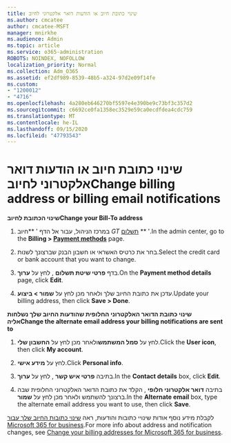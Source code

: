 ```yaml
---
title: שינוי כתובת חיוב או הודעות דואר אלקטרוני לחיוב
ms.author: cmcatee
author: cmcatee-MSFT
manager: mnirkhe
ms.audience: Admin
ms.topic: article
ms.service: o365-administration
ROBOTS: NOINDEX, NOFOLLOW
localization_priority: Normal
ms.collection: Adm_O365
ms.assetid: ef2df989-8539-48b5-a324-97d2e09f14fe
ms.custom:
- "1200012"
- "4716"
ms.openlocfilehash: 4a280eb646270bf5597e4e390be9c73bf3c357d2
ms.sourcegitcommit: c6692ce0fa1358ec3529e59ca0ecdfdea4cdc759
ms.translationtype: MT
ms.contentlocale: he-IL
ms.lasthandoff: 09/15/2020
ms.locfileid: "47793543"
---
```

# <a name="change-billing-address-or-billing-email-notifications"></a><span data-ttu-id="2bc0f-102">שינוי כתובת חיוב או הודעות דואר אלקטרוני לחיוב</span><span class="sxs-lookup"><span data-stu-id="2bc0f-102">Change billing address or billing email notifications</span></span>

<span data-ttu-id="2bc0f-103">**שינוי הכתובת לחיוב**</span><span class="sxs-lookup"><span data-stu-id="2bc0f-103">**Change your Bill-To address**</span></span>

1. <span data-ttu-id="2bc0f-104">במרכז הניהול, עבור אל הדף ' \*\*חיוב _GT_ [תשלום](https://go.microsoft.com/fwlink/p/?linkid=2018806) \*\* '.</span><span class="sxs-lookup"><span data-stu-id="2bc0f-104">In the admin center, go to the **Billing > [Payment methods](https://go.microsoft.com/fwlink/p/?linkid=2018806)** page.</span></span>

2. <span data-ttu-id="2bc0f-105">בחר את כרטיס האשראי או חשבון הבנק שברצונך לשנות.</span><span class="sxs-lookup"><span data-stu-id="2bc0f-105">Select the credit card or bank account that you want to change.</span></span>

3. <span data-ttu-id="2bc0f-106">בדף **פרטי שיטת תשלום** , לחץ על **ערוך**.</span><span class="sxs-lookup"><span data-stu-id="2bc0f-106">On the **Payment method details** page, click **Edit**.</span></span>

4. <span data-ttu-id="2bc0f-107">עדכן את כתובת החיוב שלך ולאחר מכן לחץ על **שמור > ביצוע**.</span><span class="sxs-lookup"><span data-stu-id="2bc0f-107">Update your billing address, then click **Save > Done**.</span></span>

<span data-ttu-id="2bc0f-108">**שינוי כתובת הדואר האלקטרוני החלופית שהודעות החיוב שלך נשלחות אליה**</span><span class="sxs-lookup"><span data-stu-id="2bc0f-108">**Change the alternate email address your billing notifications are sent to**</span></span> 

1. <span data-ttu-id="2bc0f-109">לחץ על **סמל המשתמש**ולאחר מכן לחץ על **החשבון שלי**.</span><span class="sxs-lookup"><span data-stu-id="2bc0f-109">Click the **User icon**, then click **My account**.</span></span>

2. <span data-ttu-id="2bc0f-110">לחץ על **מידע אישי**.</span><span class="sxs-lookup"><span data-stu-id="2bc0f-110">Click **Personal info**.</span></span>

3. <span data-ttu-id="2bc0f-111">בתיבה **פרטי איש קשר** , לחץ על **ערוך**.</span><span class="sxs-lookup"><span data-stu-id="2bc0f-111">In the **Contact details** box, click **Edit**.</span></span>

4. <span data-ttu-id="2bc0f-112">בתיבה **דואר אלקטרוני חלופי** , הקלד את כתובת הדואר האלקטרוני החלופית שבה ברצונך להשתמש ולאחר מכן לחץ על **שמור**.</span><span class="sxs-lookup"><span data-stu-id="2bc0f-112">In the **Alternate email** box, type the alternate email address you want to use, then click **Save**.</span></span>

<span data-ttu-id="2bc0f-113">לקבלת מידע נוסף אודות שינויי כתובות והודעות, ראה [שינוי כתובות החיוב שלך עבור Microsoft 365 for business](https://docs.microsoft.com/microsoft-365/commerce/billing-and-payments/change-your-billing-addresses?view=o365-worldwide).</span><span class="sxs-lookup"><span data-stu-id="2bc0f-113">For more info about address and notification changes, see [Change your billing addresses for Microsoft 365 for business](https://docs.microsoft.com/microsoft-365/commerce/billing-and-payments/change-your-billing-addresses?view=o365-worldwide).</span></span>
